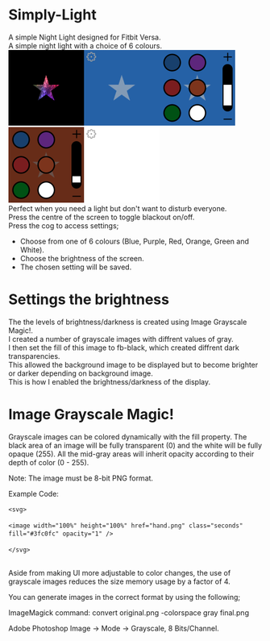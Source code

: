 # Simply-Light
A simple Night Light designed for Fitbit Versa.<br>
A simple night light with a choice of 6 colours.<br>
<img src="/Screenshots/logonl.png" width="150" hight="150"><img src="/Screenshots/simply-light.png" width="150" hight="150"><img src="/Screenshots/simply-light-1.png" width="150" hight="150"><img src="/Screenshots/simply-light-2.png" width="150" hight="150"><img src="/Screenshots/simply-light-3.png" width="150" hight="150"></br>
Perfect when you need a light but don't want to disturb everyone.<br>
Press the centre of the screen to toggle blackout on/off.<br>
Press the cog to access settings;<br>
- Choose from one of 6 colours (Blue, Purple, Red, Orange, Green and White).<br>
- Choose the brightness of the screen.<br>
- The chosen setting will be saved.<br>

# Settings the brightness
The the levels of brightness/darkness is created using Image Grayscale Magic!.<br>
I created a number of grayscale images with diffrent values of gray.</br>
I then set the fill of this image to fb-black, which created diffrent dark transparencies.</br>
This allowed the background image to be displayed but to become brighter or darker depending on background image.</br>
This is how I enabled the brightness/darkness of the display.<br>

# Image Grayscale Magic!
Grayscale images can be colored dynamically with the fill property. The black area of an image will be fully transparent (0) and the white will be fully opaque (255). All the mid-gray areas will inherit opacity according to their depth of color (0 - 255).

Note: The image must be 8-bit PNG format.</br>

Example Code:
<div class="codeWrap app">
<pre class="language-markup"><code class="language-markup"><span class="token tag"><span class="token tag"><span class="token punctuation">&lt;</span>svg</span>&gt;</span></span></br>
&lt;</span>image width="100%" height="100%" href="hand.png" class="seconds" fill="#3fc0fc" opacity="1" /</span>&gt;</span></span></br>
&lt;/</span>svg</span>&gt;</span></span></br>
</code></pre>
</div>

Aside from making UI more adjustable to color changes, the use of grayscale images reduces the size memory usage by a factor of 4.

You can generate images in the correct format by using the following; 

 ImageMagick command: convert original.png -colorspace gray final.png

 Adobe Photoshop Image -> Mode -> Grayscale, 8 Bits/Channel.
